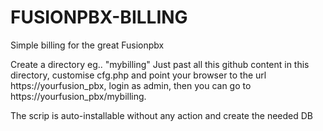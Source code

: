# FUSIONPBX-BILLING

Simple billing for the great Fusionpbx

Create a directory eg.. "mybilling" Just past all this github content in this directory, customise cfg.php and
point your browser to the url https://yourfusion_pbx, login as admin, then you can go to https://yourfusion_pbx/mybilling.

The scrip is auto-installable without any action and create the needed DB
